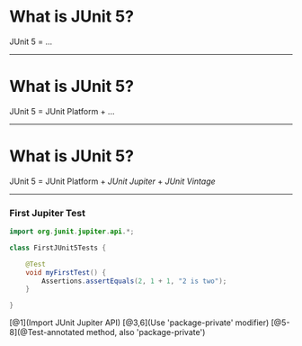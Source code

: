 # What is JUnit 5?

JUnit 5 = ...
 
---
 
# What is JUnit 5?

JUnit 5 = JUnit Platform + ... 

---
 
# What is JUnit 5?

JUnit 5 = JUnit Platform + _JUnit Jupiter_ + _JUnit Vintage_

---

### First Jupiter Test

```java
import org.junit.jupiter.api.*;

class FirstJUnit5Tests {

    @Test
    void myFirstTest() {
        Assertions.assertEquals(2, 1 + 1, "2 is two");
    }

}
```

[@1](Import JUnit Jupiter API)
[@3,6](Use 'package-private' modifier)
[@5-8](@Test-annotated method, also 'package-private')